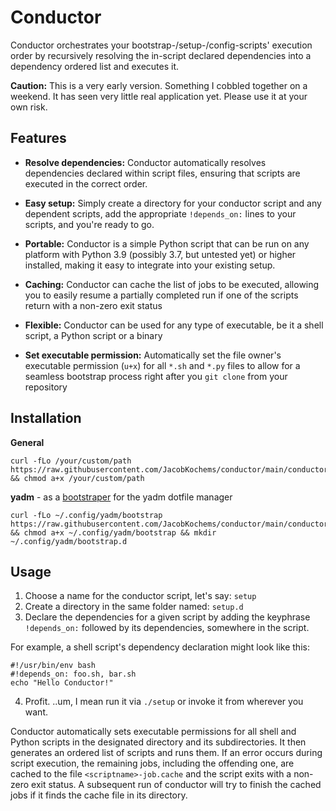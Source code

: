 Conductor
=========
Conductor orchestrates your bootstrap-/setup-/config-scripts'
execution order by recursively resolving the in-script declared
dependencies into a dependency ordered list and executes it.

**Caution:** This is a very early version. Something I cobbled together on a
weekend. It has seen very little real application yet. Please use it at your
own risk.

Features
--------
 * **Resolve dependencies:** Conductor automatically resolves
dependencies declared within script files, ensuring that scripts are executed
in the correct order.

 * **Easy setup:** Simply create a directory for your conductor script and any
dependent scripts, add the appropriate `!depends_on:` lines to your scripts,
and you're ready to go.

 * **Portable:** Conductor is a simple Python script that can be run on any
platform with Python 3.9 (possibly 3.7, but untested yet) or higher installed,
making it easy to integrate into your existing setup.

 * **Caching:** Conductor can cache the list of jobs to be executed, allowing
you to easily resume a partially completed run if one of the scripts return
with a non-zero exit status

 * **Flexible:** Conductor can be used for any type of executable, be it a
shell script, a Python script or a binary

 * **Set executable permission:** Automatically set the file owner's executable
permission (`u+x`) for all `*.sh` and `*.py` files to allow for a seamless
bootstrap process right after you `git clone` from your repository

Installation
------------
**General**
```shell
curl -fLo /your/custom/path https://raw.githubusercontent.com/JacobKochems/conductor/main/conductor.py && chmod a+x /your/custom/path
```
**yadm** - as a [bootstraper](https://yadm.io/docs/bootstrap) for the yadm
dotfile manager
```shell
curl -fLo ~/.config/yadm/bootstrap https://raw.githubusercontent.com/JacobKochems/conductor/main/conductor.py && chmod a+x ~/.config/yadm/bootstrap && mkdir ~/.config/yadm/bootstrap.d
```

Usage
-----
1. Choose a name for the conductor script, let's say: `setup`
2. Create a directory in the same folder named: `setup.d`
3. Declare the dependencies for a given script by adding the keyphrase
`!depends_on:` followed by its dependencies, somewhere in the script.

For example, a shell script's dependency declaration might look like this:
```shell
#!/usr/bin/env bash
#!depends_on: foo.sh, bar.sh
echo "Hello Conductor!"
```
4. Profit.  ..um, I mean run it via `./setup` or invoke it from wherever you
want.

Conductor automatically sets executable permissions for all shell and Python
scripts in the designated directory and its subdirectories. It then generates
an ordered list of scripts and runs them. If an error occurs during script
execution, the remaining jobs, including the offending one, are cached to
the file `<scriptname>-job.cache` and the script exits with a non-zero exit
status. A subsequent run of conductor will try to finish the cached jobs if it
finds the cache file in its directory.

